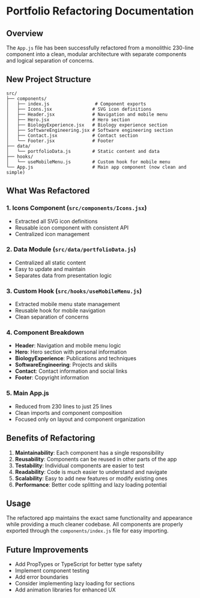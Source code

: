 # Portfolio Refactoring Documentation

## Overview
The `App.js` file has been successfully refactored from a monolithic 230-line component into a clean, modular architecture with separate components and logical separation of concerns.

## New Project Structure

```
src/
├── components/
│   ├── index.js                 # Component exports
│   ├── Icons.jsx               # SVG icon definitions
│   ├── Header.jsx              # Navigation and mobile menu
│   ├── Hero.jsx                # Hero section
│   ├── BiologyExperience.jsx   # Biology experience section
│   ├── SoftwareEngineering.jsx # Software engineering section
│   ├── Contact.jsx             # Contact section
│   └── Footer.jsx              # Footer
├── data/
│   └── portfolioData.js        # Static content and data
├── hooks/
│   └── useMobileMenu.js        # Custom hook for mobile menu
└── App.js                      # Main app component (now clean and simple)
```

## What Was Refactored

### 1. **Icons Component** (`src/components/Icons.jsx`)
- Extracted all SVG icon definitions
- Reusable icon component with consistent API
- Centralized icon management

### 2. **Data Module** (`src/data/portfolioData.js`)
- Centralized all static content
- Easy to update and maintain
- Separates data from presentation logic

### 3. **Custom Hook** (`src/hooks/useMobileMenu.js`)
- Extracted mobile menu state management
- Reusable hook for mobile navigation
- Clean separation of concerns

### 4. **Component Breakdown**
- **Header**: Navigation and mobile menu logic
- **Hero**: Hero section with personal information
- **BiologyExperience**: Publications and techniques
- **SoftwareEngineering**: Projects and skills
- **Contact**: Contact information and social links
- **Footer**: Copyright information

### 5. **Main App.js**
- Reduced from 230 lines to just 25 lines
- Clean imports and component composition
- Focused only on layout and component organization

## Benefits of Refactoring

1. **Maintainability**: Each component has a single responsibility
2. **Reusability**: Components can be reused in other parts of the app
3. **Testability**: Individual components are easier to test
4. **Readability**: Code is much easier to understand and navigate
5. **Scalability**: Easy to add new features or modify existing ones
6. **Performance**: Better code splitting and lazy loading potential

## Usage

The refactored app maintains the exact same functionality and appearance while providing a much cleaner codebase. All components are properly exported through the `components/index.js` file for easy importing.

## Future Improvements

- Add PropTypes or TypeScript for better type safety
- Implement component testing
- Add error boundaries
- Consider implementing lazy loading for sections
- Add animation libraries for enhanced UX
